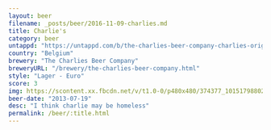 ```yaml
---
layout: beer
filename: _posts/beer/2016-11-09-charlies.md
title: Charlie's
category: beer
untappd: "https://untappd.com/b/the-charlies-beer-company-charlies-original-beer/886710"
country: "Belgium"
brewery: "The Charlies Beer Company"
breweryURL: "/brewery/the-charlies-beer-company.html"
style: "Lager - Euro"
score: 3
img: https://scontent.xx.fbcdn.net/v/t1.0-0/p480x480/374377_10151798802143745_204094323_n.jpg?oh=a76bc33e263d32145e5d7bae43b21431&oe=59EA8025
beer-date: "2013-07-19"
desc: "I think charlie may be homeless"
permalink: /beer/:title.html
---
```

